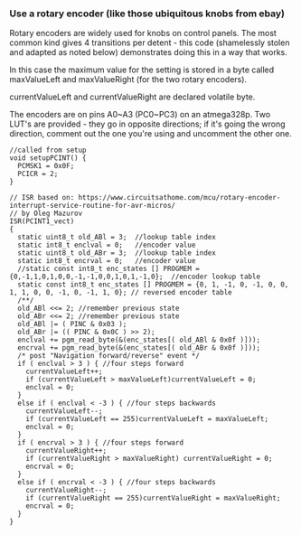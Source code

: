 ### Use a rotary encoder (like those ubiquitous knobs from ebay)
Rotary encoders are widely used for knobs on control panels. The most common kind gives 4 transitions per detent - this code (shamelessly stolen and adapted as noted below) demonstrates doing this in a way that works. 

In this case the maximum value for the setting is stored in a byte called maxValueLeft and maxValueRight (for the two rotary encoders). 

currentValueLeft and currentValueRight are declared volatile byte. 

The encoders are on pins A0~A3 (PC0~PC3) on an atmega328p. Two LUT's are provided - they go in opposite directions; if it's going the wrong direction, comment out the one you're using and uncomment the other one. 

```
//called from setup
void setupPCINT() {
  PCMSK1 = 0x0F;
  PCICR = 2;
}

// ISR based on: https://www.circuitsathome.com/mcu/rotary-encoder-interrupt-service-routine-for-avr-micros/
// by Oleg Mazurov
ISR(PCINT1_vect)
{
  static uint8_t old_ABl = 3;  //lookup table index
  static int8_t enclval = 0;   //encoder value
  static uint8_t old_ABr = 3;  //lookup table index
  static int8_t encrval = 0;   //encoder value
  //static const int8_t enc_states [] PROGMEM = {0,-1,1,0,1,0,0,-1,-1,0,0,1,0,1,-1,0};  //encoder lookup table
  static const int8_t enc_states [] PROGMEM = {0, 1, -1, 0, -1, 0, 0, 1, 1, 0, 0, -1, 0, -1, 1, 0}; // reversed encoder table
  /**/
  old_ABl <<= 2; //remember previous state
  old_ABr <<= 2; //remember previous state
  old_ABl |= ( PINC & 0x03 );
  old_ABr |= (( PINC & 0x0C ) >> 2);
  enclval += pgm_read_byte(&(enc_states[( old_ABl & 0x0f )]));
  encrval += pgm_read_byte(&(enc_states[( old_ABr & 0x0f )]));
  /* post "Navigation forward/reverse" event */
  if ( enclval > 3 ) { //four steps forward
    currentValueLeft++;
    if (currentValueLeft > maxValueLeft)currentValueLeft = 0;
    enclval = 0;
  }
  else if ( enclval < -3 ) { //four steps backwards
    currentValueLeft--;
    if (currentValueLeft == 255)currentValueLeft = maxValueLeft;
    enclval = 0;
  }
  if ( encrval > 3 ) { //four steps forward
    currentValueRight++;
    if (currentValueRight > maxValueRight) currentValueRight = 0;
    encrval = 0;
  }
  else if ( encrval < -3 ) { //four steps backwards
    currentValueRight--;
    if (currentValueRight == 255)currentValueRight = maxValueRight;
    encrval = 0;
  }
}
```
